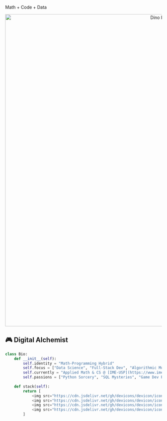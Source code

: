 Math + Code + Data 

<div align="center">
  <img src="https://static.appgeek.com.br/imagens/dino-non-birthday-version-0.gif" width="1000" alt="Dino Runner">
</div>

## 🎮 Digital Alchemist
```python
class Bio:
    def __init__(self):
        self.identity = "Math-Programming Hybrid"
        self.focus = ["Data Science", "Full-Stack Dev", "Algorithmic Music"]
        self.currently = "Applied Math & CS @ [IME-USP](https://www.ime.usp.br)"
        self.passions = ["Python Sorcery", "SQL Mysteries", "Game Dev Physics"]
        
    def stack(self):
        return [
            <img src="https://cdn.jsdelivr.net/gh/devicons/devicon/icons/python/python-original-wordmark.svg" width="40"/>,
            <img src="https://cdn.jsdelivr.net/gh/devicons/devicon/icons/postgresql/postgresql-original-wordmark.svg" width="40"/>,
            <img src="https://cdn.jsdelivr.net/gh/devicons/devicon/icons/pandas/pandas-original-wordmark.svg" width="40"/>,
            <img src="https://cdn.jsdelivr.net/gh/devicons/devicon/icons/javascript/javascript-original.svg" width="40"/>
        ]
